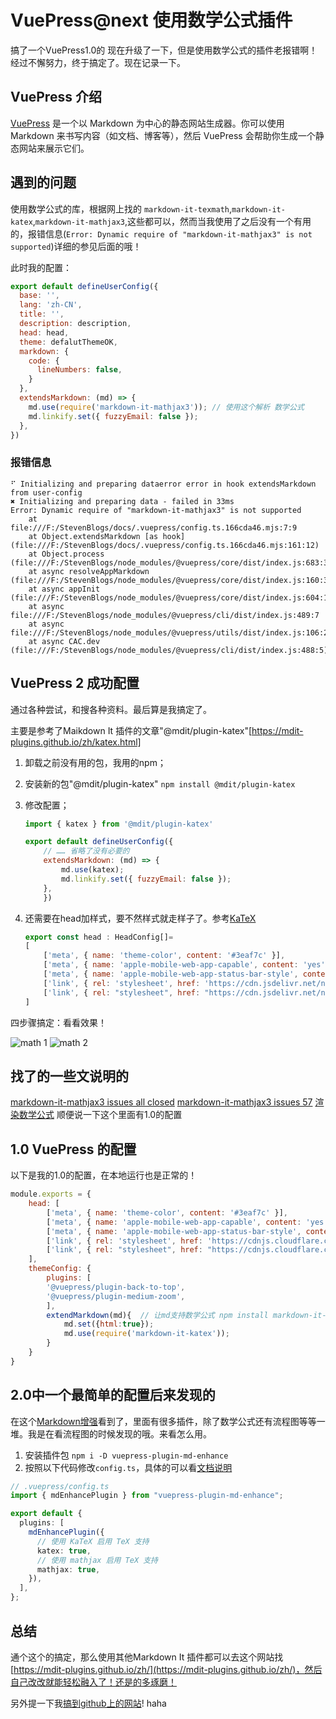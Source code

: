 # VuePress@next 使用数学公式插件

搞了一个VuePress1.0的 现在升级了一下，但是使用数学公式的插件老报错啊！经过不懈努力，终于搞定了。现在记录一下。

## VuePress 介绍

[VuePress](https://vuepress.github.io/zh) 是一个以 Markdown 为中心的静态网站生成器。你可以使用 Markdown 来书写内容（如文档、博客等），然后 VuePress 会帮助你生成一个静态网站来展示它们。

## 遇到的问题

使用数学公式的库，根据网上找的 `markdown-it-texmath`,`markdown-it-katex`,`markdown-it-mathjax3`,这些都可以，然而当我使用了之后没有一个有用的，报错信息(`Error: Dynamic require of "markdown-it-mathjax3" is not supported`)详细的参见后面的哦！

此时我的配置：

```js
export default defineUserConfig({
  base: '',
  lang: 'zh-CN',
  title: '',
  description: description,
  head: head,
  theme: defalutThemeOK,
  markdown: {
    code: {
      lineNumbers: false,
    }
  },
  extendsMarkdown: (md) => {
    md.use(require('markdown-it-mathjax3')); // 使用这个解析 数学公式
    md.linkify.set({ fuzzyEmail: false });
  }, 
})
```

### 报错信息

```shell
⠋ Initializing and preparing dataerror error in hook extendsMarkdown from user-config
✖ Initializing and preparing data - failed in 33ms
Error: Dynamic require of "markdown-it-mathjax3" is not supported
    at file:///F:/StevenBlogs/docs/.vuepress/config.ts.166cda46.mjs:7:9
    at Object.extendsMarkdown [as hook] (file:///F:/StevenBlogs/docs/.vuepress/config.ts.166cda46.mjs:161:12)
    at Object.process (file:///F:/StevenBlogs/node_modules/@vuepress/core/dist/index.js:683:37)
    at async resolveAppMarkdown (file:///F:/StevenBlogs/node_modules/@vuepress/core/dist/index.js:160:3)
    at async appInit (file:///F:/StevenBlogs/node_modules/@vuepress/core/dist/index.js:604:18)
    at async file:///F:/StevenBlogs/node_modules/@vuepress/cli/dist/index.js:489:7
    at async file:///F:/StevenBlogs/node_modules/@vuepress/utils/dist/index.js:106:20
    at async CAC.dev (file:///F:/StevenBlogs/node_modules/@vuepress/cli/dist/index.js:488:5)
```

## VuePress 2 成功配置

通过各种尝试，和搜各种资料。最后算是我搞定了。

主要是参考了Maikdown It 插件的文章"@mdit/plugin-katex"[https://mdit-plugins.github.io/zh/katex.html]

1. 卸载之前没有用的包，我用的npm；
2. 安装新的包"@mdit/plugin-katex" `npm install @mdit/plugin-katex`
3. 修改配置；

    ```js
    import { katex } from '@mdit/plugin-katex'

    export default defineUserConfig({
        // …… 省略了没有必要的
        extendsMarkdown: (md) => {
            md.use(katex);
            md.linkify.set({ fuzzyEmail: false });
        }, 
        })
    ```

4. 还需要在head加样式，要不然样式就走样子了。参考[KaTeX](https://katex.org/docs/browser.html)

    ```js
    export const head : HeadConfig[]=
    [
        ['meta', { name: 'theme-color', content: '#3eaf7c' }],
        ['meta', { name: 'apple-mobile-web-app-capable', content: 'yes' }],
        ['meta', { name: 'apple-mobile-web-app-status-bar-style', content: 'black' }],
        ['link', { rel: 'stylesheet', href: 'https://cdn.jsdelivr.net/npm/katex@0.16.8/dist/katex.min.css' }], // 让md支持数学公式
        ['link', { rel: "stylesheet", href: "https://cdn.jsdelivr.net/npm/katex@0.16.8/dist/katex.min.js" }]  // 让md支持数学公式
    ]
    ```

四步骤搞定：看看效果！

![math 1](./resources/vuepress/math_1.png)
![math 2](./resources/vuepress/math_2.png)

## 找了的一些文说明的

[markdown-it-mathjax3 issues all closed](https://github.com/tani/markdown-it-mathjax3/issues?q=is%3Aissue+is%3Aclosed)
[markdown-it-mathjax3 issues 57](https://github.com/tani/markdown-it-mathjax3/issues/57#issuecomment-1299692985)
[渲染数学公式](https://blog.chgtaxihe.top/pages/4f9f4f/#%E6%B8%B2%E6%9F%93%E6%95%B0%E5%AD%A6%E5%85%AC%E5%BC%8F) 顺便说一下这个里面有1.0的配置

## 1.0 VuePress 的配置

以下是我的1.0的配置，在本地运行也是正常的！

```js
module.exports = {
    head: [
        ['meta', { name: 'theme-color', content: '#3eaf7c' }],
        ['meta', { name: 'apple-mobile-web-app-capable', content: 'yes' }],
        ['meta', { name: 'apple-mobile-web-app-status-bar-style', content: 'black' }],
        ['link', { rel: 'stylesheet', href: 'https://cdnjs.cloudflare.com/ajax/libs/KaTeX/0.7.1/katex.min.css' }],      // 让md支持数学公式
        ['link', { rel: "stylesheet", href: "https://cdnjs.cloudflare.com/ajax/libs/github-markdown-css/2.10.0/github-markdown.min.css" }]  // 让md支持数学公式
    ],
    themeConfig: {
        plugins: [
        '@vuepress/plugin-back-to-top',
        '@vuepress/plugin-medium-zoom',
        ],
        extendMarkdown(md){  // 让md支持数学公式 npm install markdown-it-katex
            md.set({html:true});
            md.use(require('markdown-it-katex'));
        }
    }
}
```

## 2.0中一个最简单的配置后来发现的

在这个[Markdown增强](https://plugin-md-enhance.vuejs.press/zh/guide/#%E9%80%89%E9%A1%B9%E5%8D%A1)看到了，里面有很多插件，除了数学公式还有流程图等等一堆。我是在看流程图的时候发现的哦。来看怎么用。

1. 安装插件包 `npm i -D vuepress-plugin-md-enhance`
2. 按照以下代码修改`config.ts`，具体的可以看[文档说明](https://plugin-md-enhance.vuejs.press/zh/guide/tex.html)

```ts
// .vuepress/config.ts
import { mdEnhancePlugin } from "vuepress-plugin-md-enhance";

export default {
  plugins: [
    mdEnhancePlugin({
      // 使用 KaTeX 启用 TeX 支持
      katex: true,
      // 使用 mathjax 启用 TeX 支持
      mathjax: true,
    }),
  ],
};
```

## 总结

通个这个的搞定，那么使用其他Markdown It 插件都可以去这个网站找[https://mdit-plugins.github.io/zh/](https://mdit-plugins.github.io/zh/)，然后自己改改就能轻松融入了！还是的多琢磨！

另外提一下我[搞到github上的网站](https://fhlsteven.github.io/steven-blogs/)! haha

